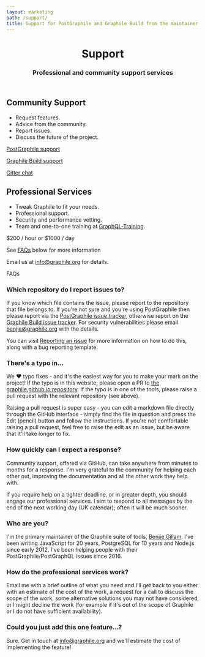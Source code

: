 ```yaml
---
layout: marketing
path: /support/
title: Support for PostGraphile and Graphile Build from the maintainer
---
```


<!-- **************************************** -->


<header class='hero simple'>
<div class='container'>
<div class='row'>
<div class='col-xs-12'>
<div class='hero-block'>

# Support

<h3>
  Professional and community support services
</h3>

</div>
</div>
</div>
</div>
</header>


<!-- **************************************** -->

<section>
<div class='container'>
<div class='row'>

<div class='col-xs-12 col-md-6'>

## Community Support

- Request features.
- Advice from the community.
- Report issues.
- Discuss the future of the project.

[PostGraphile support](https://github.com/graphile/postgraphile/issues)

[Graphile Build support](https://github.com/graphile/graphile-build/issues)

[Gitter chat](https://gitter.im/graphile/postgraphile)


</div>

<div class='col-xs-12 col-md-6'>

## Professional Services

- Tweak Graphile to fit your needs.
- Professional support.
- Security and performance vetting.
- Team and one-to-one training at [GraphQL-Training](https://graphql-training.com).

$200 / hour or $1000 / day

See [FAQs](/support/#faqs) below for more information


Email us at <a href="mailto:info@graphile.org?subject=Graphile%20Custom%20Work%20or%20Support">info@graphile.org</a> for details.

</div>

</div>
</div>
</section>

<!-- **************************************** -->

<section>
<div class='container'>

<div class='f5 ttu fw6 mt0 mb3 bb pb2'>
FAQs
</div>

<div class='row'>
<div class='col-xs-12 col-md-6'>

### Which repository do I report issues to?

If you know which file contains the issue, please report to the repository that
file belongs to.  If you're not sure and you're using PostGraphile then please
report via the [PostGraphile issue
tracker](https://github.com/graphile/postgraphile/issues), otherwise report
on the [Graphile Build issue
tracker](https://github.com/graphile/graphile-build/issues). For security vulnerabilities please email <a href="mailto:benjie@graphile.org?subject=PostGraphile%20Security%20Vulnerability">benjie@graphile.org</a> with the details.

You can visit [Reporting an issue]() for more information on how to do this, along with a bug reporting template.

### There's a typo in...

We ❤️ typo fixes - and it's the easiest way for you to make your mark on the
project!  If the typo is in this website; please open a PR to [the graphile.github.io
repository](https://github.com/graphile/graphile.github.io). If the typo is in
one of the tools, please raise a pull request with the relevant repository (see
above).

Raising a pull request is super easy - you can edit a markdown file directly
through the GitHub interface - simply find the file in question and press the
Edit (pencil) button and follow the instructions.  If you're not comfortable
raising a pull request, feel free to raise the edit as an issue, but be aware
that it'll take longer to fix.

### How quickly can I expect a response?

Community support, offered via GitHub, can take anywhere from minutes to months
for a response. I'm very grateful to the community for helping each other out,
improving the documentation and all the other work they help with.

If you require help on a tighter deadline, or in greater depth, you should
engage our professional services. I aim to respond to all messages by the end
of the next working day (UK calendar); often it will be much sooner.

</div>
<div class='col-xs-12 col-md-6'>

### Who are you?

I'm the primary maintainer of the Graphile suite of tools, [Benjie
Gillam](https://github.com/benjie). I've been writing JavaScript for 20 years,
PostgreSQL for 10 years and Node.js since early 2012. I've been helping people
with their PostGraphile/PostGraphQL issues since 2016.


### How do the professional services work?

Email me with a brief outline of what you need and I'll get back to you either
with an estimate of the cost of the work, a request for a call to discuss the
scope of the work, some alternative solutions you may not have considered, or
I might decline the work (for example if it's out of the scope of Graphile or
I do not have sufficient availability).


### Could you just add this one feature...?

Sure. Get in touch at <a href="mailto:info@graphile.org?subject=Graphile%20Custom%20Work%20or%20Support">info@graphile.org</a> and we'll estimate the cost of implementing the feature!

</div>
</div>

</div>
</section>

<!-- **************************************** -->
